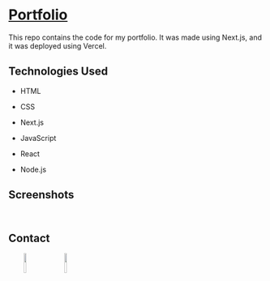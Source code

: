 <h1><a href="https://josecarvajal.vercel.app/" target="_blank">Portfolio</a></h1>
<p>This repo contains the code for my portfolio. It was made using Next.js, and it was deployed using Vercel.</p>
<h2>Technologies Used</h2>
<ul>
<li>HTML</li>
</ul><ul>
<li>CSS</li>
</ul><ul>
<li>Next.js</li>
</ul><ul>
<li>JavaScript</li>
</ul><ul>
<li>React</li>
</ul><ul>
<li>Node.js</li>
</ul>
<h2>Screenshots</h2>
<p><a href="https://sparkly-bonbon-a665af.netlify.app/" target="_blank"><img src="https://i.imgur.com/lUiBBuo.png" alt=""></a></p>
<p><a href="https://sparkly-bonbon-a665af.netlify.app/" target="_blank"><img src="https://i.imgur.com/12GPdqh.png" alt=""></a></p>
<h2>Contact</h2>
<p><span style="margin-right: 30px;"></span><a href="https://www.linkedin.com/in/jose-miguel-carvajal-jimenez/" target="_blank"><img target="_blank" src="https://cdn.jsdelivr.net/gh/devicons/devicon/icons/linkedin/linkedin-original.svg" style="width: 10%;"></a><span style="margin-right: 30px;"></span><a href="https://github.com/jmcarvajalj" ><img target="_blank" src="https://cdn.jsdelivr.net/gh/devicons/devicon/icons/github/github-original.svg" style="width: 10%;"></a></p>